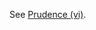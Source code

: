 See [Prudence (vi)](obsidian://open?vault=Obsidian&file=VGBF%20Network%2FCardinal%20Virtues%2FPrudence%20(vi)).
